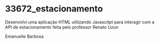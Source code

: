 # 33672_estacionamento
Desenvolvi uma aplicação HTML utilizando Javascitpt para interagir com a API de estacionamento feita pelo professor Renato Uzun

Emanuelle Barbosa
